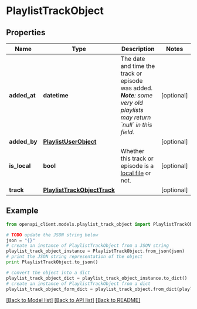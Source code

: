 # PlaylistTrackObject


## Properties
Name | Type | Description | Notes
------------ | ------------- | ------------- | -------------
**added_at** | **datetime** | The date and time the track or episode was added. _**Note**: some very old playlists may return &#x60;null&#x60; in this field._  | [optional] 
**added_by** | [**PlaylistUserObject**](PlaylistUserObject.md) |  | [optional] 
**is_local** | **bool** | Whether this track or episode is a [local file](/documentation/web-api/concepts/playlists/#local-files) or not.  | [optional] 
**track** | [**PlaylistTrackObjectTrack**](PlaylistTrackObjectTrack.md) |  | [optional] 

## Example

```python
from openapi_client.models.playlist_track_object import PlaylistTrackObject

# TODO update the JSON string below
json = "{}"
# create an instance of PlaylistTrackObject from a JSON string
playlist_track_object_instance = PlaylistTrackObject.from_json(json)
# print the JSON string representation of the object
print PlaylistTrackObject.to_json()

# convert the object into a dict
playlist_track_object_dict = playlist_track_object_instance.to_dict()
# create an instance of PlaylistTrackObject from a dict
playlist_track_object_form_dict = playlist_track_object.from_dict(playlist_track_object_dict)
```
[[Back to Model list]](../README.md#documentation-for-models) [[Back to API list]](../README.md#documentation-for-api-endpoints) [[Back to README]](../README.md)


